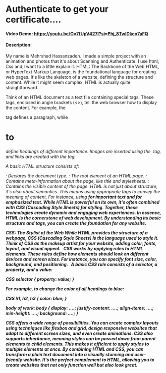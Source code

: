 # Authenticate to get your certificate....
#### Video Demo:  <https://youtu.be/Ov7fUpV427I?si=Phj_8TwIDkco7aFQ>
#### Description:
My name is Mehrshad Hassanzadeh.
I made a simple project with an animation and photos that it's about Scanning and Authenticate.
I use html, Css and,I want to a little explain it.
HTML: The Backbone of the Web
HTML, or HyperText Markup Language, is the foundational language for creating web pages. It's like the skeleton of a website, defining the structure and content. While it might seem complex, HTML is actually quite straightforward.

Think of an HTML document as a text file containing special tags. These tags, enclosed in angle brackets (<>), tell the web browser how to display the content. For example, the <p> tag defines a paragraph, while <h1> to <h6> define headings of different importance. Images are inserted using the <img> tag, and links are created with the <a> tag.

A basic HTML structure consists of:
<!DOCTYPE html>: Declares the document type.
<html>: The root element of an HTML page.
<head>: Contains meta-information about the page, like title and stylesheets.
<body>: Contains the visible content of the page.
HTML is not just about structure; it's also about semantics. This means using appropriate tags to convey the meaning of content. For instance, using <strong> for important text and <em> for emphasized text.
While HTML is powerful on its own, it's often combined with CSS (Cascading Style Sheets) for styling. Together, these technologies create dynamic and engaging web experiences.
In essence, HTML is the cornerstone of web development. By understanding its basic structure and tags, you can create the foundation for any website.

CSS: The Stylist of the Web
While HTML provides the structure of a webpage, CSS (Cascading Style Sheets) is the language used to style it. Think of CSS as the makeup artist for your website, adding color, fonts, layout, and visual appeal.  
CSS works by applying rules to HTML elements. These rules define how elements should look on different devices and screen sizes. For instance, you can specify font size, color, background, and positioning.  
A basic CSS rule consists of a selector, a property, and a value:

CSS
selector {
  property: value;
}

For example, to change the color of all headings to blue:

CSS
h1, h2, h3 {
  color: blue;
}

body of work:
body {
    display: ....;
    justify-content: ....;
    align-items: ....;
    min-height: ....;
    background: ....;
}

CSS offers a wide range of possibilities. You can create complex layouts using techniques like flexbox and grid, design responsive websites that adapt to different screen sizes, and even create animations.
CSS also supports inheritance, meaning styles can be passed down from parent elements to child elements. This makes it efficient to apply styles to multiple elements at once.
By combining HTML and CSS, you can transform a plain text document into a visually stunning and user-friendly website. It's the perfect complement to HTML, allowing you to create websites that not only function well but also look great.



